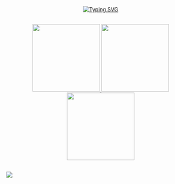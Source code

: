 <div align=center>
    <a href="[https://](https://github.com/VuVietDuy)"><img src="https://readme-typing-svg.herokuapp.com?font=Fira+Code&duration=5000&pause=500&color=52F7EF&center=true&vCenter=true&width=500&lines=Hi!+I'm+Vu+Viet+Duy" alt="Typing SVG" /></a>
</div>

<br/>

<p align="center">
    <a href="https://github.com/VuVietDuy">
        <img height="180em" src="https://github-readme-stats.vercel.app/api?username=VuVietDuy&show_icons=true&count_private=true&hide_border=true&theme=tokyonight&include_all_commits=true&count_private=true"/>
        <img height="180em" src="https://github-readme-stats.vercel.app/api/top-langs/?username=VuVietDuy&hide_border=true&layout=compact&theme=tokyonight&hide=jupyter%20notebook"/>
        <img height="180em" src="https://streak-stats.demolab.com?user=VuVietDuy&theme=tokyonight&hide_border=true&border_radius="/>
    </a>
</p>

<br/>

<img src="https://user-images.githubusercontent.com/73097560/115834477-dbab4500-a447-11eb-908a-139a6edaec5c.gif" />
